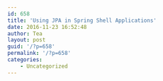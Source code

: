 ```yaml
---
id: 658
title: 'Using JPA in Spring Shell Applications'
date: 2016-11-23 16:52:48
author: Tea
layout: post
guid: '/?p=658'
permalink: '/?p=658'
categories:
    - Uncategorized
---
```


